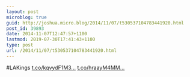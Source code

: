 ```yaml
---
layout: post
microblog: true
guid: http://joshua.micro.blog/2014/11/07/t530537104783441920.html
post_id: 39893
date: 2014-11-07T12:47:57+1100
lastmod: 2019-07-30T17:41:43+1100
type: post
url: /2014/11/07/t530537104783441920.html
---
```

#LAKings [t.co/kqvydF1M3...](http://t.co/kqvydF1M36) [t.co/hraayM4MM...](http://t.co/hraayM4MMr)
